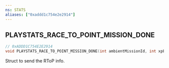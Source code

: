 ```yaml
---
ns: STATS
aliases: ["0xaddd1c754e2e2914"]
---
```

## PLAYSTATS_RACE_TO_POINT_MISSION_DONE

```c
// 0xADDD1C754E2E2914
void PLAYSTATS_RACE_TO_POINT_MISSION_DONE(int ambientMissionId, int xpEarned, int cashEarned, racetopointinfo rtopInfo);
```

Struct to send the RToP info.

